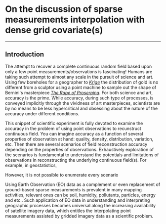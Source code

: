 # On the discussion of sparse measurements interpolation with dense grid covariate(s)
-------------------


Introduction
-------------------
The attempt to recover a complete continuous random field based upon only a few point measurements/observations is fascinating! Humans are taking such attempt to almost any scale in the pursuit of science and art. Using few boreholes for a geographer to [_Krige_](https://en.wikipedia.org/wiki/Kriging) the distribution of gold is no different from a sculptor using a point machine to sample out the shape of Bernini's masterpiece [_The Rape of Proserpina_](https://en.wikipedia.org/wiki/The_Rape_of_Proserpina). For both science and art, accuracy is the prime. While accuracy, during such type of processes, is conveyed implicitly through the vividness of art masterpieces, scientists are by no means to be less hypercritical and obsessing about the nature of the accuracy under different conditions. 

This snippet of scientific experiment is fully devoted to examine the accuracy in the problem of using point observations to recunstruct continuous field. You can imagine accuracy as a function of several properties of observation at hand: quality, density, distribution, variation, etc. Then there are several scenarios of field reconstruction accuracy depending on the properties of observations. Exhaustively exploration of the scenarios is fundamental to understand the potentials and limitations of observations in reconstructing the underlying continuous field(s). For example, in geostatistics, 

However, it is not possible to enumerate every scenario 

Using Earth Observation (EO) data as a complement or even replacement of ground-based sparse measurements is prevalent in many mapping activities, relevant ones can be soil, humidity, pollutants, particles, energy and etc.. Such application of EO data in understanding and interpreting geographic processes becomes universal along the increasing availability of satellite imagery data, which entitles the interpolating point measurements assisted by gridded imagery data as a scientific problem.
